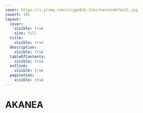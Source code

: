 ```yaml
---
cover: https://i.ytimg.com/vi/ggs8ik-2nss/maxresdefault.jpg
coverY: 101
layout:
  cover:
    visible: true
    size: full
  title:
    visible: true
  description:
    visible: true
  tableOfContents:
    visible: true
  outline:
    visible: true
  pagination:
    visible: true
---
```


# AKANEA

